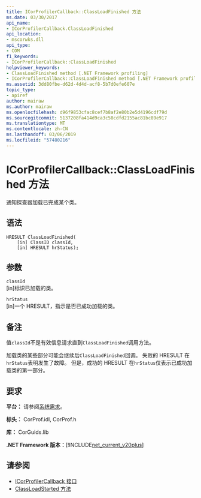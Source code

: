 ```yaml
---
title: ICorProfilerCallback::ClassLoadFinished 方法
ms.date: 03/30/2017
api_name:
- ICorProfilerCallback.ClassLoadFinished
api_location:
- mscorwks.dll
api_type:
- COM
f1_keywords:
- ICorProfilerCallback::ClassLoadFinished
helpviewer_keywords:
- ClassLoadFinished method [.NET Framework profiling]
- ICorProfilerCallback::ClassLoadFinished method [.NET Framework profiling]
ms.assetid: 3dd80fbe-d62d-4d4d-acf8-5b7d0efe607e
topic_type:
- apiref
author: mairaw
ms.author: mairaw
ms.openlocfilehash: d96f9853cfac8cef7b8af2e80b2e5d4196cdf79d
ms.sourcegitcommit: 5137208fa414d9ca3c58cdfd2155ac81bc89e917
ms.translationtype: MT
ms.contentlocale: zh-CN
ms.lasthandoff: 03/06/2019
ms.locfileid: "57480216"
---
```

# <a name="icorprofilercallbackclassloadfinished-method"></a>ICorProfilerCallback::ClassLoadFinished 方法
通知探查器加载已完成某个类。  
  
## <a name="syntax"></a>语法  
  
```  
HRESULT ClassLoadFinished(  
    [in] ClassID classId,  
    [in] HRESULT hrStatus);  
```  
  
## <a name="parameters"></a>参数  
 `classId`  
 [in]标识已加载的类。  
  
 `hrStatus`  
 [in]一个 HRESULT，指示是否已成功加载的类。  
  
## <a name="remarks"></a>备注  
 值`classId`不是有效信息请求直到`ClassLoadFinished`调用方法。  
  
 加载类的某些部分可能会继续后`ClassLoadFinished`回调。 失败的 HRESULT 在`hrStatus`表明发生了故障。 但是，成功的 HRESULT 在`hrStatus`仅表示已成功加载类的第一部分。  
  
## <a name="requirements"></a>要求  
 **平台：** 请参阅[系统需求](../../../../docs/framework/get-started/system-requirements.md)。  
  
 **标头：** CorProf.idl, CorProf.h  
  
 **库：** CorGuids.lib  
  
 **.NET Framework 版本：**[!INCLUDE[net_current_v20plus](../../../../includes/net-current-v20plus-md.md)]  
  
## <a name="see-also"></a>请参阅
- [ICorProfilerCallback 接口](../../../../docs/framework/unmanaged-api/profiling/icorprofilercallback-interface.md)
- [ClassLoadStarted 方法](../../../../docs/framework/unmanaged-api/profiling/icorprofilercallback-classloadstarted-method.md)
